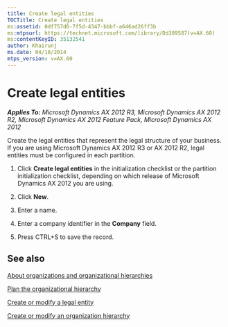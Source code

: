 ```yaml
---
title: Create legal entities
TOCTitle: Create legal entities
ms:assetid: 0df757d6-7f5d-4347-bbbf-a646ad26ff3b
ms:mtpsurl: https://technet.microsoft.com/library/Dd309587(v=AX.60)
ms:contentKeyID: 35132541
author: Khairunj
ms.date: 04/18/2014
mtps_version: v=AX.60
---
```


# Create legal entities 


_**Applies To:** Microsoft Dynamics AX 2012 R3, Microsoft Dynamics AX 2012 R2, Microsoft Dynamics AX 2012 Feature Pack, Microsoft Dynamics AX 2012_

Create the legal entities that represent the legal structure of your business. If you are using Microsoft Dynamics AX 2012 R3 or AX 2012 R2, legal entities must be configured in each partition.

1.  Click **Create legal entities** in the initialization checklist or the partition initialization checklist, depending on which release of Microsoft Dynamics AX 2012 you are using.

2.  Click **New**.

3.  Enter a name.

4.  Enter a company identifier in the **Company** field.

5.  Press CTRL+S to save the record.

## See also

[About organizations and organizational hierarchies](about-organizations-and-organizational-hierarchies.md)

[Plan the organizational hierarchy](plan-the-organizational-hierarchy.md)

[Create or modify a legal entity](create-or-modify-a-legal-entity.md)

[Create or modify an organization hierarchy](create-or-modify-an-organization-hierarchy.md)

  


